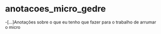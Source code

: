 # anotacoes_micro_gedre
-[...]Anotações sobre o que eu tenho que fazer para o trabalho de arrumar o micro

